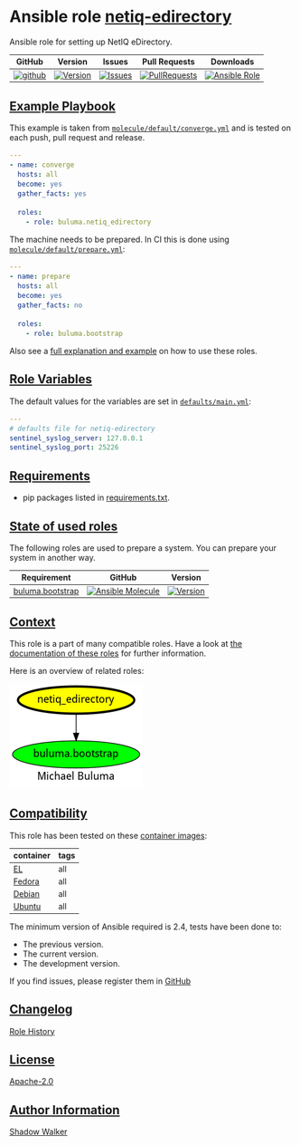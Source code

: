 # Ansible role [netiq-edirectory](https://galaxy.ansible.com/ui/standalone/roles/buluma/netiq-edirectory/documentation)

Ansible role for setting up NetIQ eDirectory.

|GitHub|Version|Issues|Pull Requests|Downloads|
|------|-------|------|-------------|---------|
|[![github](https://github.com/buluma/ansible-role-netiq-edirectory/actions/workflows/molecule.yml/badge.svg)](https://github.com/buluma/ansible-role-netiq-edirectory/actions/workflows/molecule.yml)|[![Version](https://img.shields.io/github/release/buluma/ansible-role-netiq-edirectory.svg)](https://github.com/buluma/ansible-role-netiq-edirectory/releases/)|[![Issues](https://img.shields.io/github/issues/buluma/ansible-role-netiq-edirectory.svg)](https://github.com/buluma/ansible-role-netiq-edirectory/issues/)|[![PullRequests](https://img.shields.io/github/issues-pr-closed-raw/buluma/ansible-role-netiq-edirectory.svg)](https://github.com/buluma/ansible-role-netiq-edirectory/pulls/)|[![Ansible Role](https://img.shields.io/ansible/role/d/buluma/netiq-edirectory)](https://galaxy.ansible.com/ui/standalone/roles/buluma/netiq-edirectory/documentation)|

## [Example Playbook](#example-playbook)

This example is taken from [`molecule/default/converge.yml`](https://github.com/buluma/ansible-role-netiq-edirectory/blob/master/molecule/default/converge.yml) and is tested on each push, pull request and release.

```yaml
---
- name: converge
  hosts: all
  become: yes
  gather_facts: yes

  roles:
    - role: buluma.netiq_edirectory
```

The machine needs to be prepared. In CI this is done using [`molecule/default/prepare.yml`](https://github.com/buluma/ansible-role-netiq-edirectory/blob/master/molecule/default/prepare.yml):

```yaml
---
- name: prepare
  hosts: all
  become: yes
  gather_facts: no

  roles:
    - role: buluma.bootstrap
```

Also see a [full explanation and example](https://buluma.github.io/how-to-use-these-roles.html) on how to use these roles.

## [Role Variables](#role-variables)

The default values for the variables are set in [`defaults/main.yml`](https://github.com/buluma/ansible-role-netiq-edirectory/blob/master/defaults/main.yml):

```yaml
---
# defaults file for netiq-edirectory
sentinel_syslog_server: 127.0.0.1
sentinel_syslog_port: 25226
```

## [Requirements](#requirements)

- pip packages listed in [requirements.txt](https://github.com/buluma/ansible-role-netiq-edirectory/blob/master/requirements.txt).

## [State of used roles](#state-of-used-roles)

The following roles are used to prepare a system. You can prepare your system in another way.

| Requirement | GitHub | Version |
|-------------|--------|--------|
|[buluma.bootstrap](https://galaxy.ansible.com/buluma/bootstrap)|[![Ansible Molecule](https://github.com/buluma/ansible-role-bootstrap/actions/workflows/molecule.yml/badge.svg)](https://github.com/buluma/ansible-role-bootstrap/actions/workflows/molecule.yml)|[![Version](https://img.shields.io/github/release/buluma/ansible-role-bootstrap.svg)](https://github.com/shadowwalker/ansible-role-bootstrap)|

## [Context](#context)

This role is a part of many compatible roles. Have a look at [the documentation of these roles](https://buluma.github.io/) for further information.

Here is an overview of related roles:

![dependencies](https://raw.githubusercontent.com/buluma/ansible-role-netiq-edirectory/png/requirements.png "Dependencies")

## [Compatibility](#compatibility)

This role has been tested on these [container images](https://hub.docker.com/u/buluma):

|container|tags|
|---------|----|
|[EL](https://hub.docker.com/repository/docker/buluma/enterpriselinux/general)|all|
|[Fedora](https://hub.docker.com/repository/docker/buluma/fedora/general)|all|
|[Debian](https://hub.docker.com/repository/docker/buluma/debian/general)|all|
|[Ubuntu](https://hub.docker.com/repository/docker/buluma/ubuntu/general)|all|

The minimum version of Ansible required is 2.4, tests have been done to:

- The previous version.
- The current version.
- The development version.

If you find issues, please register them in [GitHub](https://github.com/buluma/ansible-role-netiq-edirectory/issues)

## [Changelog](#changelog)

[Role History](https://github.com/buluma/ansible-role-netiq-edirectory/blob/master/CHANGELOG.md)

## [License](#license)

[Apache-2.0](https://github.com/buluma/ansible-role-netiq-edirectory/blob/master/LICENSE)

## [Author Information](#author-information)

[Shadow Walker](https://buluma.github.io/)

